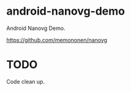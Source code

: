 # android-nanovg-demo

Android Nanovg Demo.

https://github.com/memononen/nanovg

# TODO

Code clean up.

